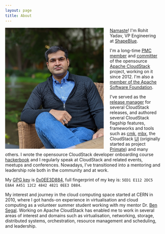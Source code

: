 ```yaml
---
layout: page
title: About
---
```

<a href="/assets/avatar.gif"><img align="left" src="/assets/avatar.jpg" style="max-width:320px; margin-right:20px"/></a>
[Namaste](http://en.wikipedia.org/wiki/Namaste)! I'm Rohit Yadav, VP Engineering at
[ShapeBlue](https://www.shapeblue.com/about/).

I'm a long-time [PMC member](http://people.apache.org/committer-index.html#rohit)
and [committer](https://github.com/apache/cloudstack/graphs/contributors) of the
opensource <span class="logo acs">&nbsp;</span> [Apache CloudStack](http://cloudstack.apache.org)
project, working on it since 2012. I'm also a
[member of the Apache Software Foundation](https://www.apache.org/foundation/members).

I've served as the [release
manager](https://github.com/apache/cloudstack/releases) for several CloudStack releases,
and authored several CloudStack flagship features, frameworks and tools such as
[cmk](https://github.com/apache/cloudstack-cloudmonkey),
[mbx](https://github.com/shapeblue/mbx), the CloudStack
[UI](https://github.com/apache/cloudstack/tree/main/ui) (originally started as project
[Primate](https://github.com/apache/cloudstack-primate)) and many others. I wrote the opensource
CloudStack developer onboarding course [hackerbook](https://github.com/shapeblue/hackerbook)
and I regularly speak at CloudStack and related events, meetups and conferences. Nowadays,
I’ve transitioned into a mentoring and leadership role both in the community and at work.

My [GPG key](/gpg.pub) is [0x0EE3D884](https://keyserver.ubuntu.com/pks/lookup?search=0x5ED1E1122DC5E8A4A45112C2484248210EE3D884&fingerprint=on&op=index), full fingerprint of my key is: `5ED1 E112 2DC5 E8A4 A451 12C2 4842 4821 0EE3 D884`.

My interest and journey in the cloud computing space started at CERN in 2010, where
I got hands-on experience in virtualisation and cloud computing as a volunteer
summer student working with my mentor Dr. [Ben Segal](https://www.internethalloffame.org/inductee/ben-segal).
Working on Apache CloudStack has enabled me to work in several areas of interest and domains
such as virtualisation, networking, storage, distributed systems, orchestration, resource management and scheduling,
and leadership.
